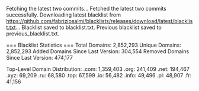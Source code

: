 Fetching the latest two commits...
Fetched the latest two commits successfully.
Downloading latest blacklist from https://github.com/fabriziosalmi/blacklists/releases/download/latest/blacklist.txt...
Blacklist saved to blacklist.txt.
Previous blacklist saved to previous_blacklist.txt.

=== Blacklist Statistics ===
Total Domains: 2,852,293
Unique Domains: 2,852,293
Added Domains Since Last Version: 304,554
Removed Domains Since Last Version: 474,177

Top-Level Domain Distribution:
  .com: 1,359,403
  .org: 241,409
  .net: 194,467
  .xyz: 69,209
  .ru: 68,580
  .top: 67,599
  .io: 56,482
  .info: 49,496
  .pl: 48,907
  .fr: 41,156
